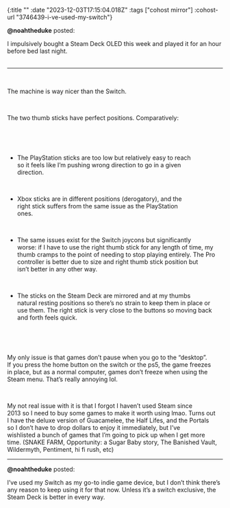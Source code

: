 {:title ""
 :date "2023-12-03T17:15:04.018Z"
 :tags ["cohost mirror"]
 :cohost-url "3746439-i-ve-used-my-switch"}


**@noahtheduke** posted:
<div style="white-space: pre-line;">I impulsively bought a Steam Deck OLED this week and played it for an hour before bed last night.

---

The machine is way nicer than the Switch.

The two thumb sticks have perfect positions. Comparatively:

* The PlayStation sticks are too low but relatively easy to reach so it feels like I’m pushing wrong direction to go in a given direction. 
* Xbox sticks are in different positions (derogatory), and the right stick suffers from the same issue as the PlayStation ones.

* The same issues exist for the Switch joycons but significantly worse: if I have to use the right thumb stick for any length of time, my thumb cramps to the point of needing to stop playing entirely. The Pro controller is better due to size and right thumb stick position but isn’t better in any other way.

* The sticks on the Steam Deck are mirrored and at my thumbs natural resting positions so there’s no strain to keep them in place or use them. The right stick is very close to the buttons so moving back and forth feels quick.

My only issue is that games don’t pause when you go to the “desktop”. If you press the home button on the switch or the ps5, the game freezes in place, but as a normal computer, games don’t freeze when using the Steam menu. That’s really annoying lol.

My not real issue with it is that I forgot I haven’t used Steam since 2013 so I need to buy some games to make it worth using lmao. Turns out I have the deluxe version of Guacamelee, the Half Lifes, and the Portals so I don’t have to drop dollars to enjoy it immediately, but I’ve wishlisted a bunch of games that I’m going to pick up when I get more time. (SNAKE FARM, Opportunity: a Sugar Baby story, The Banished Vault, Wildermyth, Pentiment, hi fi rush, etc)</div>
<hr>


**@noahtheduke** posted:

I’ve used my Switch as my go-to indie game device, but I don’t think there’s any reason to keep using it for that now. Unless it’s a switch exclusive, the Steam Deck is better in every way.
